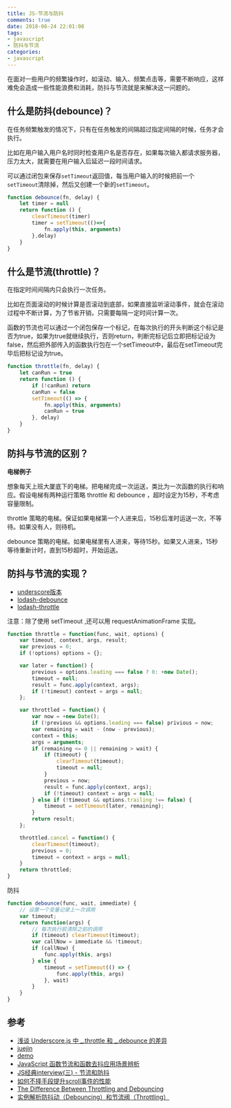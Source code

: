 ```yaml
---
title: JS-节流与防抖
comments: true
date: 2018-06-24 22:01:08
tags:
- javascript
- 防抖与节流
categories:
- javascript
---
```


在面对一些用户的频繁操作时，如滚动、输入、频繁点击等，需要不断响应，这样难免会造成一些性能浪费和消耗，防抖与节流就是来解决这一问题的。
<!--more-->

## 什么是防抖(debounce)？

在任务频繁触发的情况下，只有在任务触发的间隔超过指定间隔的时候，任务才会执行。

比如在用户输入用户名时同时检查用户名是否存在，如果每次输入都请求服务器，压力太大，就需要在用户输入后延迟一段时间请求。

可以通过闭包来保存`setTimeout`返回值，每当用户输入的时候把前一个`setTimeout`清除掉，然后又创建一个新的`setTimeout`。

```js
function debounce(fn, delay) {
    let timer = null
    return function () {
        clearTimeout(timer)
        timer = setTimeout(()=>{
            fn.apply(this, arguments)
        },delay)
    }
}
```

## 什么是节流(throttle)？

在指定时间间隔内只会执行一次任务。

比如在页面滚动的时候计算是否滚动到底部，如果直接监听滚动事件，就会在滚动过程中不断计算，为了节省开销，只需要每隔一定时间计算一次。

函数的节流也可以通过一个闭包保存一个标记，在每次执行的开头判断这个标记是否为true，如果为true就继续执行，否则return，判断完标记后立即把标记设为false，然后把外部传入的函数执行包在一个setTimeout中，最后在setTimeout完毕后把标记设为true。

```js
function throttle(fn, delay) {
    let canRun = true
    return function () {
        if (!canRun) return 
        canRun = false
        setTimeout(() => {
            fn.apply(this, arguments)
            canRun = true
        }, delay)
    }
}
```

## 防抖与节流的区别？

**电梯例子**

想象每天上班大厦底下的电梯。把电梯完成一次运送，类比为一次函数的执行和响应。假设电梯有两种运行策略 throttle 和 debounce ，超时设定为15秒，不考虑容量限制。

throttle 策略的电梯。保证如果电梯第一个人进来后，15秒后准时运送一次，不等待。如果没有人，则待机。

debounce 策略的电梯。如果电梯里有人进来，等待15秒。如果又人进来，15秒等待重新计时，直到15秒超时，开始运送。

## 防抖与节流的实现？

- [underscore版本](https://github.com/jashkenas/underscore/blob/master/underscore.js)
- [lodash-debounce](https://github.com/lodash/lodash/blob/master/debounce.js)
- [lodash-throttle](https://github.com/lodash/lodash/blob/master/throttle.js)

注意：除了使用 setTimeout ,还可以用 requestAnimationFrame 实现。

```js
function throttle = function(func, wait, options) {
    var timeout, context, args, result;
    var previous = 0;
    if (!options) options = {};

    var later = function() {
        previous = options.leading === false ? 0: +new Date();
        timeout = null;
        result = func.apply(context, args);
        if (!timeout) context = args = null;
    };

    var throttled = function() {
        var now = +new Date();
        if (!previous && options.leading === false) privious = now;
        var remaining = wait - (now - previous);
        context = this;
        args = arguments;
        if (remaining <= 0 || remaining > wait) {
            if (timeout) {
                clearTimeout(timeout);
                timeout = null;
            }
            previous = now;
            result = func.apply(context, args);
            if (!timeout) context = args = null;
        } else if (!timeout && options.trailing !== false) {
            timeout = setTimeout(later, remaining);
        }
        return result;
    };

    throttled.cancel = function() {
        clearTimeout(timeout);
        previous = 0;
        timeout = context = args = null;
    }
    return throttled;
}
```
防抖
```js
function debounce(func, wait, immediate) {
    // 设置一个变量记录上一次调用
    var timeout;
    return function(args) {
        // 每次执行前清除之前的调用
        if (timeout) clearTimeout(timeout);
        var callNow = immediate && !timeout;
        if (callNow) {
            func.apply(this, args)
        } else {
            timeout = setTimeout(() => {
                func.apply(this, args)
            }, wait)
        }
    }
}
```

## 参考

- [浅谈 Underscore.js 中 _.throttle 和 _.debounce 的差异](https://blog.coding.net/blog/the-difference-between-throttle-and-debounce-in-underscorejs)
- [juejin](https://juejin.im/entry/58c0379e44d9040068dc952f)
- [demo](http://demo.nimius.net/debounce_throttle/)
- [JavaScript 函数节流和函数去抖应用场景辨析](https://github.com/hanzichi/underscore-analysis/issues/20)
- [JS经典interview(三) - 节流和防抖](https://github.com/ntscshen/ntscshen.github.io/issues/4)
- [如何不择手段提升scroll事件的性能](https://github.com/escawn/blog/issues/5)
- [The Difference Between Throttling and Debouncing](https://css-tricks.com/the-difference-between-throttling-and-debouncing/)
- [实例解析防抖动（Debouncing）和节流阀（Throttling）](https://jinlong.github.io/2016/04/24/Debouncing-and-Throttling-Explained-Through-Examples/)